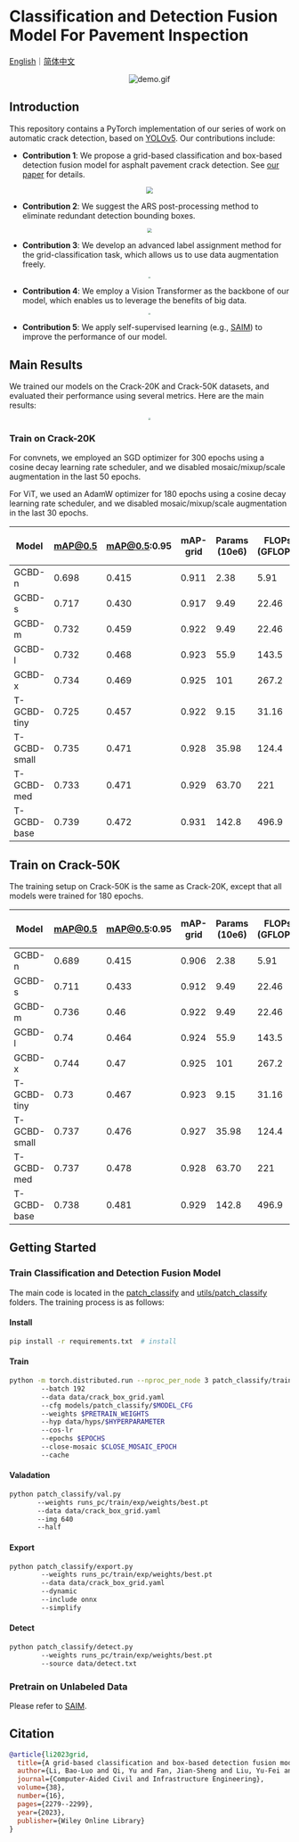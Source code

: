 # Classification and Detection Fusion Model For Pavement Inspection

[English](README.md)｜[简体中文](README.zh-CN.md)

<div align="center">
  <img src="data/images/demo.gif" alt="demo.gif"/>
</div>

## Introduction

This repository contains a PyTorch implementation of our series of work on automatic crack detection, based on [YOLOv5](https://github.com/ultralytics/yolov5). Our contributions include:

- **Contribution 1**: We propose a grid-based classification and box-based detection fusion model for asphalt pavement crack detection. See [our paper](https://onlinelibrary.wiley.com/doi/abs/10.1111/mice.12962) for details.
<div align="center">
    <img src="data/images/GCBD.png" style="zoom: 75%;">
</div>

- **Contribution 2**: We suggest the ARS post-processing method to eliminate redundant detection bounding boxes.
<div align="center">
    <img src="data/images/ARS.png" style="zoom: 50%;">
</div>

- **Contribution 3**: We develop an advanced label assignment method for the grid-classification task, which allows us to use data augmentation freely.
<div align="center">
    <img src="data/images/label_assignment.png" style="zoom: 20%;">
</div>

- **Contribution 4**: We employ a Vision Transformer as the backbone of our model, which enables us to leverage the benefits of big data.
<div align="center">
    <img src="data/images/T-GCBD.png" style="zoom: 20%;">
</div>

- **Contribution 5**: We apply self-supervised learning (e.g., [SAIM](https://github.com/qiy20/SAIM)) to improve the performance of our model. 

## Main Results

We trained our models on the Crack-20K and Crack-50K datasets, and evaluated their performance using several metrics. Here are the main results:
<div align="center">
    <img src="data/images/results.png" style="zoom: 25%;">
</div>

### Train on Crack-20K

For convnets, we employed an SGD optimizer for 300 epochs using a cosine decay learning rate scheduler, and we disabled mosaic/mixup/scale augmentation in the last 50 epochs. 

For ViT, we used an AdamW optimizer for 180 epochs using a cosine decay learning rate scheduler, and we disabled mosaic/mixup/scale augmentation in the last 30 epochs.

| Model       | mAP@0.5 | mAP@0.5:0.95 | mAP-grid | Params (10e6) | FLOPs (GFLOPs) | Inference speed (ms) | Confidence threshold | Hyperparameters | Experiment index |
|-------------|---------|--------------|----------|---------------|----------------|----------------------|----------------------|-----------------|------------------|
| GCBD-n      | 0.698   | 0.415        | 0.911    | 2.38          | 5.91           |                      | 0.161/0.564          | low             | 39               |
| GCBD-s      | 0.717   | 0.430        | 0.917    | 9.49          | 22.46          |                      | 0.148/0.554          | high            | 40               |
| GCBD-m      | 0.732   | 0.459        | 0.922    | 9.49          | 22.46          |                      | 0.182/0.575          | high            | 41               |
| GCBD-l      | 0.732   | 0.468        | 0.923    | 55.9          | 143.5          |                      | 0.174/0.576          | high            | 42               |
| GCBD-x      | 0.734   | 0.469        | 0.925    | 101           | 267.2          |                      | 0.182/0.564          | high            | 43               |
| T-GCBD-tiny | 0.725  | 0.457     | 0.922    | 9.15         | 31.16         |           | 0.215/0.494 | vit  | 74        |
| T-GCBD-small   | 0.735  | 0.471     | 0.928    | 35.98        | 124.4         |           | 0.221/0.514 | vit  | 75        |
| T-GCBD-med     | 0.733  | 0.471     | 0.929    | 63.70        | 221           |           | 0.201/0.497 | vit  | 76        |
| T-GCBD-base    | 0.739  | 0.472     | 0.931    | 142.8        | 496.9         |           | 0.214/0.509 | vit  | 73        |
## Train on Crack-50K

The training setup on Crack-50K is the same as Crack-20K, except that all models were trained for 180 epochs.

| Model       | mAP@0.5 | mAP@0.5:0.95 | mAP-grid | Params (10e6) | FLOPs (GFLOPs) | Inference speed (ms) | Confidence threshold | Hyperparameters | Experiment index |
| --------- | ------ | --------- | -------- | ------------ | ------------- | --------- | ----------- | ---- | --------- |
| GCBD-n   | 0.689  | 0.415     | 0.906    | 2.38         | 5.91          |           | 0.039/0.391 | low  | 79        |
| GCBD-s   | 0.711  | 0.433     | 0.912    | 9.49         | 22.46         |           | 0.053/0.415 | high | 81        |
| GCBD-m   | 0.736  | 0.46      | 0.922    | 9.49         | 22.46         |           | 0.058/0.412 | high | 82        |
| GCBD-l   | 0.74   | 0.464     | 0.924    | 55.9         | 143.5         |           | 0.059/0.408 | high | 83        |
| GCBD-x   | 0.744  | 0.47      | 0.925    | 101          | 267.2         |           | 0.059/0.447 | high | 84        |
| T-GCBD-tiny  | 0.73   | 0.467     | 0.923    | 9.15         | 31.16         |           | 0.164/0.543 | vit  | 85        |
| T-GCBD-small | 0.737  | 0.476     | 0.927    | 35.98        | 124.4         |           | 0.213/0.578 | vit  | 86        |
| T-GCBD-med   | 0.737  | 0.478     | 0.928    | 63.70        | 221           |           | 0.208/0.606 | vit  | 87        |
| T-GCBD-base  | 0.738  | 0.481     | 0.929    | 142.8        | 496.9         |           | 0.223/0.597 | vit  | 88        |

## Getting Started
### Train Classification and Detection Fusion Model
The main code is located in the [patch_classify](./patch_classify) and [utils/patch_classify](./utils/patch_classify) folders. The training process is as follows:
#### Install
```bash
pip install -r requirements.txt  # install
```
#### Train
```bash
python -m torch.distributed.run --nproc_per_node 3 patch_classify/train.py 
        --batch 192 
        --data data/crack_box_grid.yaml 
        --cfg models/patch_classify/$MODEL_CFG
        --weights $PRETRAIN_WEIGHTS
        --hyp data/hyps/$HYPERPARAMETER
        --cos-lr
        --epochs $EPOCHS
        --close-mosaic $CLOSE_MOSAIC_EPOCH
        --cache
```
#### Valadation
```bash
python patch_classify/val.py 
       --weights runs_pc/train/exp/weights/best.pt
       --data data/crack_box_grid.yaml
       --img 640
       --half
```
#### Export
```bash
python patch_classify/export.py 
        --weights runs_pc/train/exp/weights/best.pt
        --data data/crack_box_grid.yaml
        --dynamic
        --include onnx
        --simplify
```
#### Detect
```bash
python patch_classify/detect.py 
        --weights runs_pc/train/exp/weights/best.pt
        --source data/detect.txt
```
### Pretrain on Unlabeled Data
Please refer to [SAIM](https://github.com/qiy20/SAIM).

## Citation

```bibtex
@article{li2023grid,
  title={A grid-based classification and box-based detection fusion model for asphalt pavement crack},
  author={Li, Bao-Luo and Qi, Yu and Fan, Jian-Sheng and Liu, Yu-Fei and Liu, Cheng},
  journal={Computer-Aided Civil and Infrastructure Engineering},
  volume={38},
  number={16},
  pages={2279--2299},
  year={2023},
  publisher={Wiley Online Library}
}
```

